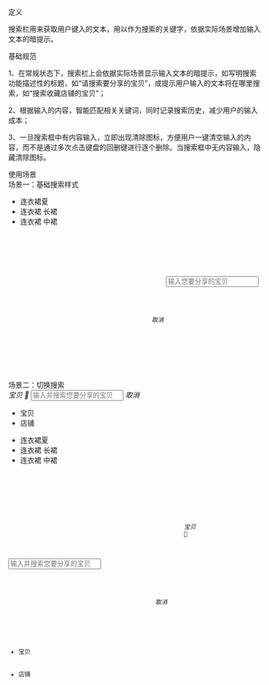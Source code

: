 <div class="spec-section mb40 navBar">
   <div class="mb40">
        <div class="fontsize-20 mb10">定义</div>
        <p class="mb20">搜索栏用来获取用户键入的文本，用以作为搜索的关键字，依据实际场景增加输入文本的暗提示。</p>
    </div>
    <div class="mb40">
        <div class="fontsize-20 mb10">基础规范</div> 
        <p class="mb0">1、在常规状态下，搜索栏上会依据实际场景显示输入文本的暗提示，如写明搜索功能描述性的标题，如“请搜索要分享的宝贝”，或提示用户输入的文本将在哪里搜索，如“搜索收藏店铺的宝贝”；</p>
        <p class="mb0">2、根据输入的内容，智能匹配相关关键词，同时记录搜索历史，减少用户的输入成本；</p>
        <p class="mb20">3、一旦搜索框中有内容输入，立即出现清除图标，方便用户一键清空输入的内容，而不是通过多次点击键盘的回删键进行逐个删除。当搜索框中无内容输入，隐藏清除图标。</p>
    </div>
    <div class="mb40">
        <div class="fontsize-20 mb10">使用场景</div> 
        <div class="example">
            <div class="content" style="overflow:hidden;">
                <div class="content-header">
                    <div>场景一：基础搜索样式</div> 
                </div> 
                <div class="content-body pd0">
                    <div class="content-show">
                       <div class="content-wrap">
                            <div bx-name="alimama/design/mobile/component/searchbar/searchbar"></div>
                            <ul class="suggestList">
                                <li>连衣裙夏</li>
                                <li>连衣裙 长裙</li>
                                <li>连衣裙 中裙</li>
                            </ul>
                       </div> 
                    </div> 
                    <div class="content-pre">
                         <pre class="example-pre" style="border-top:none;">
                             <code class="hljs html xml">
                                <div class="search_box">
                                    <form class="sbox txt">
                                        <span>
                                            <input class="ico search_input" name="q" type="search" placeholder="输入您要分享的宝贝" autocomplete="off"  autocorrect="off" maxlength="50" value=""/>
                                        </span>
                                        <span class="button">
                                            <b></b>
                                        </span>
                                        <i class="btn_cancel">取消</i>
                                    </form> 
                                </div>
                             </code>
                         </pre> 
                    </div>
                </div> 
            </div> 
        </div>
        <!--demo1 end-->
        <div class="example">
            <div class="content" style="overflow:hidden;">
                <div class="content-header">
                    <div>场景二：切换搜索</div> 
                </div> 
                <div class="content-body pd0">
                    <div class="content-show">
                       <div class="content-wrap">
                            <div class="search_box">
                                <form class="sbox txt">
                                    <span class=""> 
                                        <i class="typeChoose" isshow='false'>
                                             宝贝 
                                             <b class="searchfont">&#xe607;</b>
                                        </i> 
                                        <!-- <b class="myfont searchico"></b>-->
                                         <input class="single search_input" name="q" type="search" placeholder="输入并搜索您要分享的宝贝" autocomplete="off" autocorrect="off" maxlength="50" value=""/>
                                     </span>
                                     <span class="button">
                                         <b></b>
                                     </span>
                                     <i class="btn_cancel">取消</i>
                                     <div class="toggle">
                                         <ul>
                                             <li class="tItem" data-type="isrch">宝贝</li> 
                                             <li class="tItem last" data-type="ssrch">店铺</li>
                                         </ul> 
                                     </div>
                                </form> 
                            </div>
                            <ul class="suggestList">
                                <li>连衣裙夏</li>
                                <li>连衣裙 长裙</li>
                                <li>连衣裙 中裙</li>
                            </ul>
                       </div> 
                    </div> 
                    <div class="content-pre">
                         <pre class="example-pre" style="border-top:none;">
                             <code class="hljs html xml">
                                <div class="search_box">
                                    <form class="sbox txt">
                                        <span class=""> 
                                            <i class="typeChoose" isshow='false'>
                                                 宝贝 
                                                 <b class="searchfont">&#xe607;</b>
                                            </i> 
                                            <!-- <b class="myfont searchico"></b>-->
                                             <input class="single search_input" name="q" type="search" placeholder="输入并搜索您要分享的宝贝" autocomplete="off" autocorrect="off" maxlength="50" value=""/>
                                         </span>
                                         <span class="button">
                                             <b></b>
                                         </span>
                                         <i class="btn_cancel">取消</i>
                                         <div class="toggle">
                                             <ul>
                                                 <li class="tItem" data-type="isrch">宝贝</li> 
                                                 <li class="tItem last" data-type="ssrch">店铺</li>
                                             </ul> 
                                         </div>
                                    </form> 
                                </div>
                             </code>
                         </pre> 
                    </div>
                </div> 
            </div> 
        </div>
    </div>
</div>
